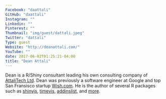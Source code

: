 ```yaml
---
Facebook: "daattali"
GitHub: "daattali"
Instagram: ""
Linkedin: ""
Pinterest: ""
Thumbnail: "img/guest/dattali.jpeg"
Twitter: "dattali"
Type: guest
Website: "http://deanattali.com/"
YouTube: ""
date: 2017-06-02T01:25:21-04:00
title: "Dean Attali"
---
```


Dean is a R/Shiny consultant leading his own consulting company of [AttaliTech Ltd](http://deanattali.com/shiny/).  Dean was previously a software engineer at Google and top San Fransisco startup [Wish.com](https://www.wish.com/).  He is the author of several R packages such as [shinyjs](http://deanattali.com/shinyjs), [timevis](https://github.com/daattali/timevis), [addinslist](https://github.com/daattali/addinslist), and [more](http://deanattali.com/projects/#r-packages).
